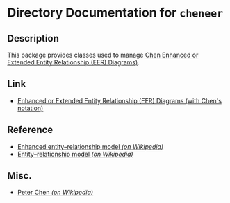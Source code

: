 # Directory Documentation for `cheneer`

## Description
This package provides classes used to manage [Chen Enhanced or Extended Entity Relationship (EER) Diagrams)](https://plantuml.com/er-diagram).

## Link
- [Enhanced or Extended Entity Relationship (EER) Diagrams (with Chen's notation)](https://plantuml.com/er-diagram)

## Reference
- [Enhanced entity–relationship model _(on Wikipedia)_](https://en.wikipedia.org/wiki/Enhanced_entity%E2%80%93relationship_model)
- [Entity–relationship model _(on Wikipedia)_](https://en.wikipedia.org/wiki/Entity%E2%80%93relationship_model)

## Misc.
- [Peter Chen _(on Wikipedia)_](https://en.wikipedia.org/wiki/Peter_Chen)
